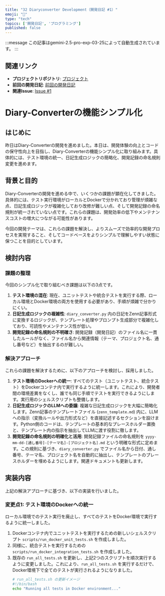 ```yaml
---
title: "32 Diaryconverter Development（開発日記 #1）"
emoji: "📝"
type: "tech"
topics: ['開発日記', 'プログラミング']
published: false
---
```


:::message
この記事はgemini-2.5-pro-exp-03-25によって自動生成されています。
:::

## 関連リンク

- **プロジェクトリポジトリ**: [プロジェクト](https://github.com/centervil/プロジェクト)
- **前回の開発日記**: [前回の開発日記](https://zenn.dev/centervil/articles/2025-03-31-dev-diary)
- **関連Issue**: [Issue #1](https://github.com/centervil/プロジェクト/issues/1)

# Diary-Converterの機能シンプル化

## はじめに

昨日はDiary-Converterの開発を進めました。本日は、開発体験の向上とコードの保守性向上を目指し、Diary-Converterの機能シンプル化に取り組みます。具体的には、テスト環境の統一、日記生成ロジックの簡略化、開発記録の命名規則変更を進めます。

## 背景と目的

Diary-Converterの開発を進める中で、いくつかの課題が顕在化してきました。具体的には、テスト実行環境がローカルとDockerで分かれており管理が煩雑な点、日記生成ロジックが複雑化しており改修が難しい点、そして開発記録の命名規則が統一されていない点です。これらの課題は、開発効率の低下やメンテナンスコストの増大につながる可能性があります。

今回の開発テーマは、これらの課題を解決し、よりスムーズで効率的な開発プロセスを実現すること、そしてコードベースをよりシンプルで理解しやすい状態に保つことを目的としています。

## 検討内容

### 課題の整理

今回のシンプル化で取り組むべき課題は以下の3点です。

1.  **テスト環境の混在**: 現在、ユニットテストや統合テストを実行する際、ローカル環境とDocker環境の両方を使用する必要があり、手順が煩雑で分かりにくい。
2.  **日記生成ロジックの複雑性**: `diary_converter.py` 内の日記をZenn記事形式に変換するロジックが、テンプレート処理やプロンプト生成部分で複雑化しており、可読性やメンテナンス性が低い。
3.  **開発記録の命名規則の不明確さ**: 開発記録（開発日記）のファイル名に一貫したルールがなく、ファイル名から関連情報（テーマ、プロジェクト名、通し番号など）を抽出するのが難しい。

### 解決アプローチ

これらの課題を解決するために、以下のアプローチを検討し、採用しました。

1.  **テスト環境のDockerへの統一**: すべてのテスト（ユニットテスト、統合テスト）をDockerコンテナ内で実行するように統一します。これにより、開発者間の環境差異をなくし、誰でも同じ手順でテストを実行できるようにします。実行用のシェルスクリプトも整備します。
2.  **日記生成ロジックのLLMへの委譲**: 複雑な日記生成ロジックを大幅に簡略化します。Zenn記事のテンプレートファイル (`zenn_template.md`) 内に、LLMへの指示（変換ルールや出力形式など）を直接記述するセクションを設けます。Python側のコードは、テンプレートの基本的なプレースホルダー置換と、テンプレート内の指示を抽出してLLMに渡す役割に徹します。
3.  **開発記録の命名規則の明確化と活用**: 開発記録ファイルの命名規則を `yyyy-mm-dd-[通し番号]-[テーマ名]-[プロジェクト名].md` という明確な形式に定めます。この規則に基づき、`diary_converter.py` でファイル名から日付、通し番号、テーマ名、プロジェクト名を自動的に抽出し、テンプレートのプレースホルダーを埋めるようにします。関連ドキュメントも更新します。

## 実装内容

上記の解決アプローチに基づき、以下の実装を行いました。

### 変更点1: テスト環境のDockerへの統一

ローカル環境でのテスト実行を廃止し、すべてのテストをDocker環境で実行するように統一しました。

1.  Dockerコンテナ内でユニットテストを実行するための新しいシェルスクリプト `scripts/run_docker_unit_tests.sh` を作成しました。
2.  同様に、統合テストを実行するための `scripts/run_docker_integration_tests.sh` を作成しました。
3.  既存の `run_all_tests.sh` を更新し、上記2つのスクリプトを順次実行するように変更しました。これにより、`run_all_tests.sh` を実行するだけで、Docker環境下で全てのテストが実行されるようになりました。
    ```bash
    # run_all_tests.sh の更新イメージ
    #!/bin/bash
    echo "Running all tests in Docker environment..."